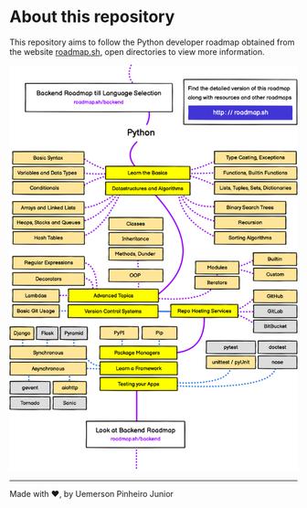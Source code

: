 # About this repository

This repository aims to follow the Python developer roadmap obtained from the website
[roadmap.sh](https://roadmap.sh/python),
open directories to view more information.

![Python roadmap](/imgs/python-roadmap.png 'Python roadmap')

---

Made with ❤, by Uemerson Pinheiro Junior
